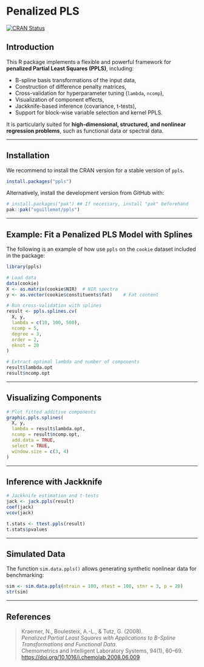 
<!-- README.md is generated from README.Rmd. Please edit that file -->

# Penalized PLS

<!-- badges: start -->

<a href="https://cran.r-project.org/package=ppls"
class="ppls-release"><img
src="https://www.r-pkg.org/badges/version/ppls" alt="CRAN Status" /></a>
<!-- badges: end -->

## Introduction

This R package implements a flexible and powerful framework for
**penalized Partial Least Squares (PPLS)**, including:

- B-spline basis transformations of the input data,
- Construction of difference penalty matrices,
- Cross-validation for hyperparameter tuning (`lambda`, `ncomp`),
- Visualization of component effects,
- Jackknife-based inference (covariance, t-tests),
- Support for block-wise variable selection and kernel PPLS.

It is particularly suited for **high-dimensional, structured, and
nonlinear regression problems**, such as functional data or spectral
data.

------------------------------------------------------------------------

## Installation

We recommend to install the CRAN version for a stable version of `ppls`.

``` r
install.packages("ppls")
```

Alternatively, install the development version from GitHub with:

``` r
# install.packages("pak") ## If necessary, install "pak" beforehand
pak::pak("vguillemot/ppls")
```

------------------------------------------------------------------------

## Example: Fit a Penalized PLS Model with Splines

The following is an example of how use `ppls` on the `cookie` dataset
included in the package:

``` r
library(ppls)

# Load data
data(cookie)
X <- as.matrix(cookie$NIR)  # NIR spectra
y <- as.vector(cookie$constituents$fat)    # Fat content

# Run cross-validation with splines
result <- ppls.splines.cv(
  X, y,
  lambda = c(10, 100, 500),
  ncomp = 5,
  degree = 3,
  order = 2,
  nknot = 20
)

# Extract optimal lambda and number of components
result$lambda.opt
result$ncomp.opt
```

------------------------------------------------------------------------

## Visualizing Components

``` r
# Plot fitted additive components
graphic.ppls.splines(
  X, y,
  lambda = result$lambda.opt,
  ncomp = result$ncomp.opt,
  add.data = TRUE,
  select = TRUE,
  window.size = c(3, 4)
)
```

------------------------------------------------------------------------

## Inference with Jackknife

``` r
# Jackknife estimation and t-tests
jack <- jack.ppls(result)
coef(jack)
vcov(jack)

t.stats <- ttest.ppls(result)
t.stats$pvalues
```

------------------------------------------------------------------------

## Simulated Data

The function `sim.data.ppls()` allows generating synthetic nonlinear
data for benchmarking:

``` r
sim <- sim.data.ppls(ntrain = 100, ntest = 100, stnr = 3, p = 20)
str(sim)
```

------------------------------------------------------------------------

## References

> Kraemer, N., Boulesteix, A.-L., & Tutz, G. (2008).  
> *Penalized Partial Least Squares with Applications to B-Spline
> Transformations and Functional Data*.  
> Chemometrics and Intelligent Laboratory Systems, 94(1), 60–69.  
> <https://doi.org/10.1016/j.chemolab.2008.06.009>
